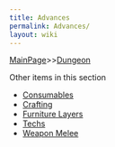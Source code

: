```yaml
---
title: Advances
permalink: Advances/
layout: wiki
---
```


[MainPage](/keeperrl_wiki/ "wikilink")>>[Dungeon](/keeperrl_wiki/Dungeon "wikilink")

Other items in this section
-    [Consumables](/keeperrl_wiki/Consumables "wikilink")
-    [Crafting](/keeperrl_wiki/Crafting "wikilink")
-    [Furniture Layers](/keeperrl_wiki/Furniture_Layers "wikilink")
-    [Techs](/keeperrl_wiki/Techs "wikilink")
-    [Weapon Melee](/keeperrl_wiki/Weapon_Melee "wikilink")
